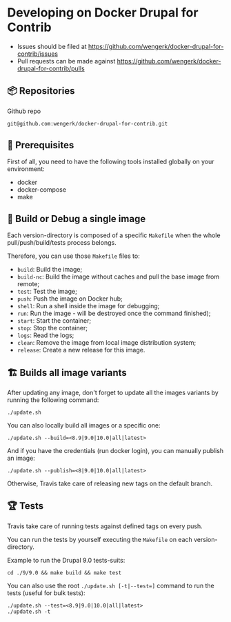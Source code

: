 # Developing on Docker Drupal for Contrib

* Issues should be filed at
https://github.com/wengerk/docker-drupal-for-contrib/issues
* Pull requests can be made against
https://github.com/wengerk/docker-drupal-for-contrib/pulls

## 📦 Repositories

Github repo

  ```bash
  git@github.com:wengerk/docker-drupal-for-contrib.git
  ```

## 🔧 Prerequisites

First of all, you need to have the following tools installed globally
on your environment:

  * docker
  * docker-compose
  * make

## 🐞 Build or Debug a single image

Each version-directory is composed of a specific `Makefile` when the whole pull/push/build/tests process belongs.

Therefore, you can use those `Makefile` files to:

* `build`: Build the image;
* `build-nc`: Build the image without caches and pull the base image from remote;
* `test`: Test the image;
* `push`: Push the image on Docker hub;
* `shell`: Run a shell inside the image for debugging;
* `run`: Run the image - will be destroyed once the command finished);
* `start`: Start the container;
* `stop`: Stop the container;
* `logs`: Read the logs;
* `clean`: Remove the image from local image distribution system;
* `release`: Create a new release for this image.

## 🏗 Builds all image variants

After updating any image, don't forget to update all the images variants by running the following command:

    ./update.sh

You can also locally build all images or a specific one:

    ./update.sh --build=<8.9|9.0|10.0|all|latest>
    
And if you have the credentials (run docker login), you can manually publish an image:

    ./update.sh --publish=<8|9.0|10.0|all|latest>
    
Otherwise, Travis take care of releasing new tags on the default branch.

## 🏆 Tests

Travis take care of running tests against defined tags on every push.

You can run the tests by yourself executing the `Makefile` on each version-directory.

Example to run the Drupal 9.0 tests-suits:

```shell
cd ./9/9.0 && make build && make test
```

You can also use the root `./update.sh [-t|--test=]` command to run the tests (useful for bulk tests):

    ./update.sh --test=<8.9|9.0|10.0|all|latest>
    ./update.sh -t
